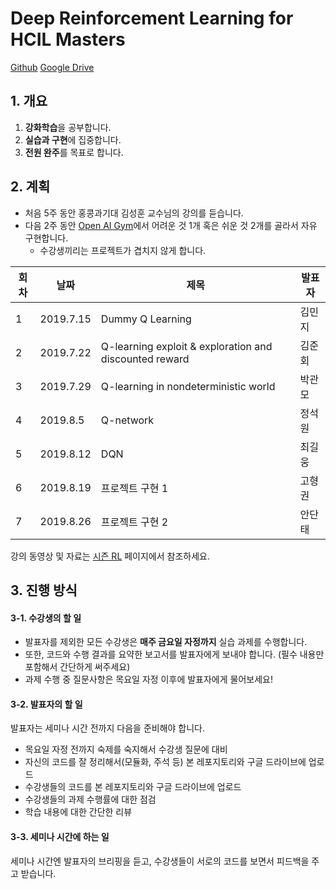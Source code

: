 # Deep Reinforcement Learning for HCIL Masters

[Github](https://github.com/SNU-HCIL/2019-Summer-Seminar) [Google Drive](https://drive.google.com/drive/u/3/folders/15HQI7Ycc29T6jH7UaqXs4O9TRNDl-Ljb)

## 1. 개요

1. **강화학습**을 공부합니다.
2. **실습과 구현**에 집중합니다.
3. **전원 완주**를 목표로 합니다.

## 2. 계획

* 처음 5주 동안 홍콩과기대 김성훈 교수님의 강의를 듣습니다.
* 다음 2주 동안 [Open AI Gym](https://gym.openai.com/envs/Acrobot-v1/)에서 어려운 것 1개 혹은 쉬운 것 2개를 골라서 자유 구현합니다.
    * 수강생끼리는 프로젝트가 겹치지 않게 합니다.
    
회차 | 날짜 | 제목 | 발표자
-----|-----|------|-------
1 | 2019.7.15 | Dummy Q Learning | 김민지
2 | 2019.7.22 | Q-learning exploit & exploration and discounted reward | 김준회
3 | 2019.7.29 | Q-learning in nondeterministic world | 박관모
4 | 2019.8.5 | Q-network | 정석원
5 | 2019.8.12 | DQN | 최길웅
6 | 2019.8.19 | 프로젝트 구현 1 | 고형권
7 | 2019.8.26 | 프로젝트 구현 2 | 안단태

강의 동영상 및 자료는 [시즌 RL](https://hunkim.github.io/ml/) 페이지에서 참조하세요.

## 3. 진행 방식

#### 3-1. 수강생의 할 일

* 발표자를 제외한 모든 수강생은 **매주 금요일 자정까지** 실습 과제를 수행합니다.
* 또한, 코드와 수행 결과를 요약한 보고서를 발표자에게 보내야 합니다. (필수 내용만 포함해서 간단하게 써주세요)
* 과제 수행 중 질문사항은 목요일 자정 이후에 발표자에게 물어보세요!
    
#### 3-2. 발표자의 할 일 

발표자는 세미나 시간 전까지 다음을 준비해야 합니다.

* 목요일 자정 전까지 숙제를 숙지해서 수강생 질문에 대비
* 자신의 코드를 잘 정리해서(모듈화, 주석 등) 본 레포지토리와 구글 드라이브에 업로드
* 수강생들의 코드를 본 레포지토리와 구글 드라이브에 업로드
* 수강생들의 과제 수행률에 대한 점검
* 학습 내용에 대한 간단한 리뷰

#### 3-3. 세미나 시간에 하는 일 

세미나 시간엔 발표자의 브리핑을 듣고, 수강생들이 서로의 코드를 보면서 피드백을 주고 받습니다.



